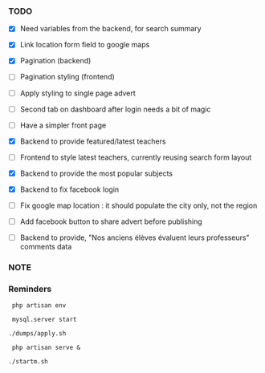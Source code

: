 ### TODO

- [x] Need variables from the backend, for search summary
- [x] Link location form field to google maps
- [x] Pagination (backend)
- [ ] Pagination styling (frontend)
- [ ] Apply styling to single page advert
- [ ] Second tab on dashboard after login needs a bit of magic
- [ ] Have a simpler front page
- [x] Backend to provide featured/latest teachers
- [ ] Frontend to style latest teachers, currently reusing search form layout
- [x] Backend to provide the most popular subjects
- [x] Backend to fix facebook login
- [ ] Fix google map location : it should populate the city only, not the region
- [ ] Add facebook button to share advert before publishing
- [ ] Backend to provide, "Nos anciens élèves évaluent leurs professeurs" comments data


### NOTE


### Reminders
` php artisan env`

` mysql.server start`

` ./dumps/apply.sh `

` php artisan serve &`

`./startm.sh`
